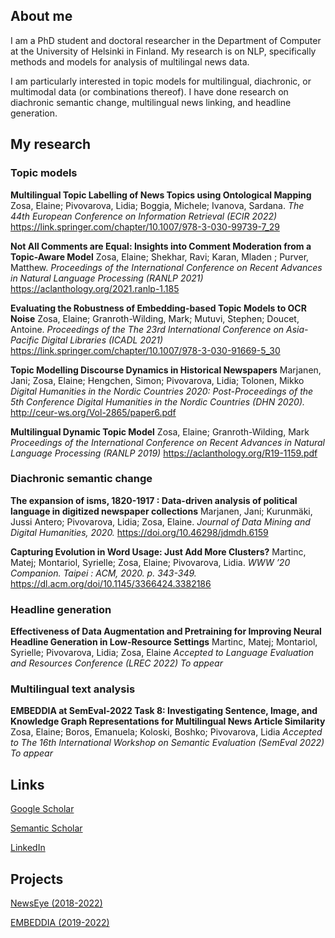 ## About me

I am a PhD student and doctoral researcher in the Department of Computer at the University of Helsinki in Finland. My research is on NLP, specifically methods and models for analysis of multilingal news data. 

I am particularly interested in topic models for multilingual, diachronic, or multimodal data (or combinations thereof). I have done research on diachronic semantic change, multilingual news linking, and headline generation.

## My research

### Topic models

**Multilingual Topic Labelling of News Topics using Ontological Mapping** 
Zosa, Elaine; Pivovarova, Lidia; Boggia, Michele; Ivanova, Sardana.
*The 44th European Conference on Information Retrieval (ECIR 2022)*
<https://link.springer.com/chapter/10.1007/978-3-030-99739-7_29>

**Not All Comments are Equal: Insights into Comment Moderation from a Topic-Aware Model** 
Zosa, Elaine; Shekhar, Ravi; Karan, Mladen ; Purver, Matthew.
*Proceedings of the International Conference on Recent Advances in Natural Language Processing (RANLP 2021)*
<https://aclanthology.org/2021.ranlp-1.185>

**Evaluating the Robustness of Embedding-based Topic Models to OCR Noise**
Zosa, Elaine; Granroth-Wilding, Mark; Mutuvi, Stephen; Doucet, Antoine.
*Proceedings of the The 23rd International Conference on Asia-Pacific Digital Libraries (ICADL 2021)*
<https://link.springer.com/chapter/10.1007/978-3-030-91669-5_30>


**Topic Modelling Discourse Dynamics in Historical Newspapers**
Marjanen, Jani; Zosa, Elaine; Hengchen, Simon; Pivovarova, Lidia; Tolonen, Mikko
*Digital Humanities in the Nordic Countries 2020: Post-Proceedings of the 5th Conference Digital Humanities in the Nordic Countries (DHN 2020).* 
<http://ceur-ws.org/Vol-2865/paper6.pdf>


**Multilingual Dynamic Topic Model** 
Zosa, Elaine; Granroth-Wilding, Mark
*Proceedings of the International Conference on Recent Advances in Natural Language Processing (RANLP 2019)*
<https://aclanthology.org/R19-1159.pdf>

### Diachronic semantic change

**The expansion of isms, 1820-1917 : Data-driven analysis of political language in digitized newspaper collections** 
Marjanen, Jani; Kurunmäki, Jussi Antero; Pivovarova, Lidia; Zosa, Elaine.
*Journal of Data Mining and Digital Humanities, 2020.*
<https://doi.org/10.46298/jdmdh.6159>


**Capturing Evolution in Word Usage: Just Add More Clusters?** 
Martinc, Matej; Montariol, Syrielle; Zosa, Elaine; Pivovarova, Lidia.
*WWW ’20 Companion. Taipei : ACM, 2020. p. 343-349.*
<https://dl.acm.org/doi/10.1145/3366424.3382186> 


### Headline generation

**Effectiveness of Data Augmentation and Pretraining for Improving Neural Headline Generation in Low-Resource Settings** 
Martinc, Matej; Montariol, Syrielle; Pivovarova, Lidia; Zosa, Elaine
*Accepted to Language Evaluation and Resources Conference (LREC 2022)*
_To appear_


### Multilingual text analysis

**EMBEDDIA at SemEval-2022 Task 8: Investigating Sentence, Image, and Knowledge Graph Representations for Multilingual News Article Similarity**
Zosa, Elaine; Boros, Emanuela; Koloski, Boshko; Pivovarova, Lidia
*Accepted to The 16th International Workshop on Semantic Evaluation (SemEval 2022)*
_To appear_


## Links

[Google Scholar](https://scholar.google.com/citations?user=WmG3doYAAAAJ&hl=en&authuser=1)

[Semantic Scholar](https://www.semanticscholar.org/author/83939452)

[LinkedIn](https://www.linkedin.com/in/elaine-zosa-30a3b48/)

## Projects

[NewsEye (2018-2022)](https://www.newseye.eu/)

[EMBEDDIA (2019-2022)](http://www.embeddia.eu)
